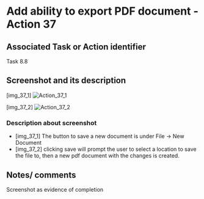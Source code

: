 # Add ability to export PDF document - Action 37

## Associated Task or Action identifier

Task 8.8

## Screenshot and its description
[img_37_1]
![Action_37_1](https://user-images.githubusercontent.com/18319310/113353699-1409a880-930c-11eb-9eda-98da92f0252a.png)

[img_37_2]
![Action_37_2](https://user-images.githubusercontent.com/18319310/113353872-503d0900-930c-11eb-982f-d7cfad2b7d40.png)

### Description about screenshot
- [img_37_1] The button to save a new document is under File -> New Document
- [img_37_2] clicking save will prompt the user to select a location to save the file to, then a new pdf document with the changes is created.


## Notes/ comments

Screenshot as evidence of completion
